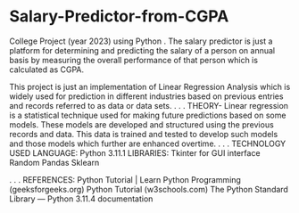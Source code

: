 # Salary-Predictor-from-CGPA
College Project (year 2023) using Python
.
The salary predictor is just a platform for determining and predicting the salary of a person on annual basis by measuring the overall performance of that person which is calculated as CGPA. 

This project is just an implementation of Linear Regression       Analysis which is widely used for prediction in different industries based on previous entries and records referred to as data or data sets.
.
.
.
THEORY-
Linear regression is a statistical technique used for making future predictions based on some models. These models are developed and structured using the previous records and data. This data is trained and tested to develop such models and those models which further are enhanced overtime.
.
.
.
TECHNOLOGY USED
LANGUAGE: Python 3.11.1
LIBRARIES: Tkinter for GUI interface
          Random
          Pandas
          Sklearn

.
.
.
REFERENCES:
Python Tutorial | Learn Python Programming (geeksforgeeks.org)
Python Tutorial (w3schools.com)
The Python Standard Library — Python 3.11.4 documentation

